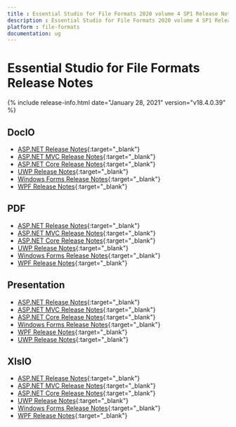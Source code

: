```yaml
---
title : Essential Studio for File Formats 2020 volume 4 SP1 Release Notes  
description : Essential Studio for File Formats 2020 volume 4 SP1 Release Notes  
platform : file-formats
documentation: ug
---
```


# Essential Studio for File Formats  Release Notes  

{% include release-info.html date="January 28, 2021" version="v18.4.0.39" %} 

## DocIO

* [ASP.NET Release Notes](/aspnet/release-notes/v18.4.0.39#docio){:target="_blank"}
* [ASP.NET MVC Release Notes](/aspnetmvc/release-notes/v18.4.0.39#docio){:target="_blank"}
* [ASP.NET Core Release Notes](/aspnet-core/release-notes/v18.4.0.39#docio){:target="_blank"}
* [UWP Release Notes](/uwp/release-notes/v18.4.0.39#docio){:target="_blank"}
* [Windows Forms Release Notes](/windowsforms/release-notes/v18.4.0.39#docio){:target="_blank"}
* [WPF Release Notes](/wpf/release-notes/v18.4.0.39#docio){:target="_blank"}


## PDF

* [ASP.NET Release Notes](/aspnet/release-notes/v18.4.0.39#pdf){:target="_blank"}
* [ASP.NET MVC Release Notes](/aspnetmvc/release-notes/v18.4.0.39#pdf){:target="_blank"}
* [ASP.NET Core Release Notes](/aspnet-core/release-notes/v18.4.0.39#pdf){:target="_blank"}
* [UWP Release Notes](/uwp/release-notes/v18.4.0.39#pdf){:target="_blank"}
* [Windows Forms Release Notes](/windowsforms/release-notes/v18.4.0.39#pdf){:target="_blank"}
* [WPF Release Notes](/wpf/release-notes/v18.4.0.39#pdf){:target="_blank"}


## Presentation

* [ASP.NET Release Notes](/aspnet/release-notes/v18.4.0.39#presentation){:target="_blank"}
* [ASP.NET MVC Release Notes](/aspnetmvc/release-notes/v18.4.0.39#presentation){:target="_blank"}
* [ASP.NET Core Release Notes](/aspnet-core/release-notes/v18.4.0.39#presentation){:target="_blank"}
* [Windows Forms Release Notes](/windowsforms/release-notes/v18.4.0.39#presentation){:target="_blank"}
* [WPF Release Notes](/wpf/release-notes/v18.4.0.39#presentation){:target="_blank"}
* [UWP Release Notes](/uwp/release-notes/v18.4.0.39#presentation){:target="_blank"}


## XlsIO

* [ASP.NET Release Notes](/aspnet/release-notes/v18.4.0.39#xlsio){:target="_blank"}
* [ASP.NET MVC Release Notes](/aspnetmvc/release-notes/v18.4.0.39#xlsio){:target="_blank"}
* [ASP.NET Core Release Notes](/aspnet-core/release-notes/v18.4.0.39#xlsio){:target="_blank"}
* [UWP Release Notes](/uwp/release-notes/v18.4.0.39#xlsio){:target="_blank"}
* [Windows Forms Release Notes](/windowsforms/release-notes/v18.4.0.39#xlsio){:target="_blank"}
* [WPF Release Notes](/wpf/release-notes/v18.4.0.39#xlsio){:target="_blank"}